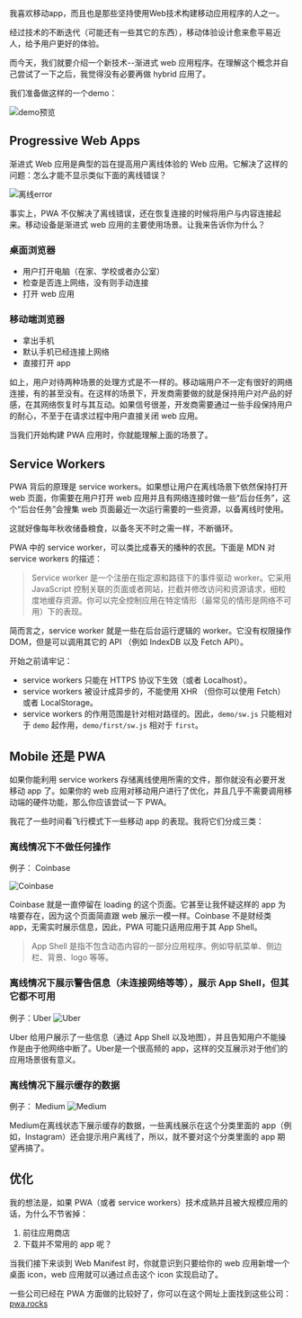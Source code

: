 我喜欢移动app，而且也是那些坚持使用Web技术构建移动应用程序的人之一。

经过技术的不断迭代（可能还有一些其它的东西），移动体验设计愈来愈平易近人，给予用户更好的体验。

而今天，我们就要介绍一个新技术--渐进式 web 应用程序。在理解这个概念并自己尝试了一下之后，我觉得没有必要再做 hybrid 应用了。

我们准备做这样的一个demo：

![demo预览](https://github.com/Ge-yuan-jun/gittrends-pwa/blob/master/pwa-demo-1.png)

## Progressive Web Apps

渐进式 Web 应用是典型的旨在提高用户离线体验的 Web 应用。它解决了这样的问题：怎么才能不显示类似下面的离线错误？

![离线error](https://github.com/Ge-yuan-jun/gittrends-pwa/blob/master/pwa-demo-2.jpg)

事实上，PWA 不仅解决了离线错误，还在恢复连接的时候将用户与内容连接起来。移动设备是渐进式 web 应用的主要使用场景。让我来告诉你为什么？

### 桌面浏览器
- 用户打开电脑（在家、学校或者办公室）
- 检查是否连上网络，没有则手动连接
- 打开 web 应用

### 移动端浏览器
- 拿出手机
- 默认手机已经连接上网络
- 直接打开 app

如上，用户对待两种场景的处理方式是不一样的。移动端用户不一定有很好的网络连接，有的甚至没有。在这样的场景下，开发商需要做的就是保持用户对产品的好感，在其网络恢复时与其互动。如果信号很差，开发商需要通过一些手段保持用户的耐心，不至于在请求过程中用户直接关闭 web 应用。

当我们开始构建 PWA 应用时，你就能理解上面的场景了。

## Service Workers
PWA 背后的原理是 service workers。如果想让用户在离线场景下依然保持打开 web 页面，你需要在用户打开 web 应用并且有网络连接时做一些“后台任务”，这个“后台任务”会搜集 web 页面最近一次运行需要的一些资源，以备离线时使用。

这就好像每年秋收储备粮食，以备冬天不时之需一样，不断循环。

PWA 中的 service worker，可以类比成春天的播种的农民。下面是 MDN 对 service workers 的描述：
> Service worker 是一个注册在指定源和路径下的事件驱动 worker。它采用 JavaScript 控制关联的页面或者网站，拦截并修改访问和资源请求，细粒度地缓存资源。你可以完全控制应用在特定情形（最常见的情形是网络不可用）下的表现。

简而言之，service worker 就是一些在后台运行逻辑的 worker。它没有权限操作 DOM，但是可以调用其它的 API （例如 IndexDB 以及 Fetch API）。

开始之前请牢记：
- service workers 只能在 HTTPS 协议下生效（或者 Localhost）。
- service workers 被设计成异步的，不能使用 XHR （但你可以使用 Fetch）或者 LocalStorage。
- service workers 的作用范围是针对相对路径的。因此，`demo/sw.js` 只能相对于 `demo` 起作用，`demo/first/sw.js` 相对于 `first`。

## Mobile 还是 PWA
如果你能利用 service workers 存储离线使用所需的文件，那你就没有必要开发移动 app 了。如果你的 web 应用对移动用户进行了优化，并且几乎不需要调用移动端的硬件功能，那么你应该尝试一下 PWA。

我花了一些时间看飞行模式下一些移动 app 的表现。我将它们分成三类：

### 离线情况下不做任何操作

例子： Coinbase

![Coinbase](https://github.com/Ge-yuan-jun/gittrends-pwa/blob/master/pwa-coinbase.jpg)

Coinbase 就是一直停留在 loading 的这个页面。它甚至让我怀疑这样的 app 为啥要存在，因为这个页面简直跟 web 展示一模一样。Coinbase 不是财经类 app，无需实时展示信息，因此，PWA 可能只适用应用于其 App Shell。

> App Shell 是指不包含动态内容的一部分应用程序。例如导航菜单、侧边栏、背景、logo 等等。

### 离线情况下展示警告信息（未连接网络等等），展示 App Shell，但其它都不可用

例子：Uber
![Uber](https://github.com/Ge-yuan-jun/gittrends-pwa/blob/master/pwa-uber.jpg)

Uber 给用户展示了一些信息（通过 App Shell 以及地图），并且告知用户不能操作是由于他网络中断了。Uber是一个很高频的 app，这样的交互展示对于他们的应用场景很有意义。

### 离线情况下展示缓存的数据
例子： Medium
![Medium](https://github.com/Ge-yuan-jun/gittrends-pwa/blob/master/pwa-medium.jpg)

Medium在离线状态下展示缓存的数据，一些离线展示在这个分类里面的 app（例如，Instagram）还会提示用户离线了，所以，就不要对这个分类里面的 app 期望再搞了。

## 优化
我的想法是，如果 PWA（或者 service workers）技术成熟并且被大规模应用的话，为什么不节省掉：
1. 前往应用商店
2. 下载并不常用的 app
呢？

当我们接下来谈到 Web Manifest 时，你就意识到只要给你的 web 应用新增一个桌面 icon，web 应用就可以通过点击这个 icon 实现启动了。

一些公司已经在 PWA 方面做的比较好了，你可以在这个网址上面找到这些公司：[pwa.rocks](https://pwa.rocks/)